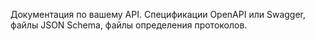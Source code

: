 Документация по вашему API. Спецификации OpenAPI или Swagger, файлы JSON Schema, файлы определения протоколов.
